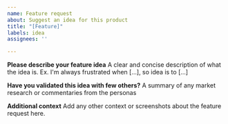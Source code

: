 ```yaml
---
name: Feature request
about: Suggest an idea for this product
title: "[Feature]"
labels: idea
assignees: ''

---
```


**Please describe your feature idea**
A clear and concise description of what the idea is. Ex. I'm always frustrated when [...], so idea is to [...]


**Have you validated this idea with few others?**
A summary of any market research or commentaries from the personas


**Additional context**
Add any other context or screenshots about the feature request here.
